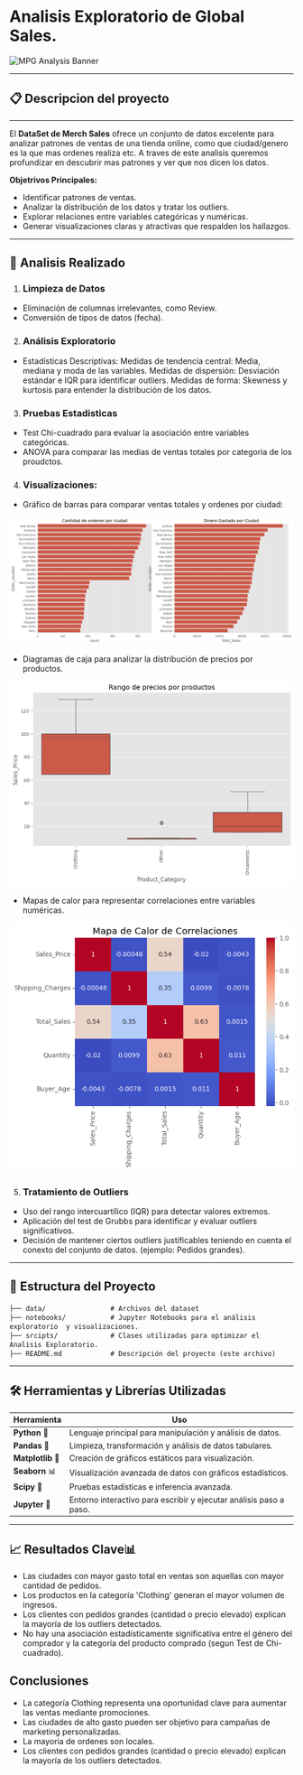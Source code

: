 # Analisis Exploratorio  de Global Sales.
![MPG Analysis Banner](https://www.velfix.es/wp-content/uploads/2021/12/Velfix-programa-ropa.png)

---

## 📋 Descripcion del proyecto

---

El **DataSet de Merch Sales** ofrece un conjunto de datos excelente para analizar patrones de ventas de una tienda online, como que ciudad/genero es la que mas ordenes realiza etc. A traves de este analisis queremos profundizar en descubrir mas patrones y ver que nos dicen los datos.

**Objetrivos Principales:**
- Identificar patrones de ventas.
- Analizar la distribución de los datos y tratar los outliers.
- Explorar relaciones entre variables categóricas y numéricas.
- Generar visualizaciones claras y atractivas que respalden los hallazgos.

---
## 🚀 Analisis Realizado

1. ### **Limpieza de Datos**
 - Eliminación de columnas irrelevantes, como Review.
 - Conversión de tipos de datos (fecha).

2. ### **Análisis Exploratorio**
 - Estadísticas Descriptivas:
    Medidas de tendencia central: Media, mediana y moda de las variables.
    Medidas de dispersión: Desviación estándar e IQR para identificar outliers.
    Medidas de forma: Skewness y kurtosis para entender la distribución de los datos.

3. ### **Pruebas Estadisticas**
 - Test Chi-cuadrado para evaluar la asociación entre variables categóricas.
 - ANOVA para comparar las medias de ventas totales por categoria de los proudctos.

4. ### **Visualizaciones:**
 - Gráfico de barras para comparar ventas totales y ordenes por ciudad:

 ![Total_Sales](reports/Total_Sales.png)

 - Diagramas de caja para analizar la distribución de precios por productos.

 ![Total_Sales](reports/BoxPlot.png)

 - Mapas de calor para representar correlaciones entre variables numéricas.

 ![Total_Sales](reports/correlacion.png)

 5. ### **Tratamiento de Outliers**
 - Uso del rango intercuartílico (IQR) para detectar valores extremos.
 - Aplicación del test de Grubbs para identificar y evaluar outliers significativos.
 - Decisión de mantener ciertos outliers justificables teniendo en cuenta el conexto del conjunto de datos. (ejemplo: Pedidos grandes).

---

 ## 📂 Estructura del Proyecto  

```plaintext
├── data/                # Archivos del dataset  
├── notebooks/           # Jupyter Notebooks para el análisis exploratorio  y visualizaciones.
├── srcipts/             # Clases utilizadas para optimizar el Analisis Exploratorio.
├── README.md            # Descripción del proyecto (este archivo)  
```

---

## 🛠️ Herramientas y Librerías Utilizadas  

| Herramienta      | Uso                                                                 |
|------------------|---------------------------------------------------------------------|
| **Python** 🐍     | Lenguaje principal para manipulación y análisis de datos.         |
| **Pandas** 🐼     | Limpieza, transformación y análisis de datos tabulares.           |
| **Matplotlib** 🎨 | Creación de gráficos estáticos para visualización.                |
| **Seaborn** 📊    | Visualización avanzada de datos con gráficos estadísticos.         |
| **Scipy** 🔬      | Pruebas estadísticas e inferencia avanzada.                       |
| **Jupyter** 📓    | Entorno interactivo para escribir y ejecutar análisis paso a paso.|

---

## 📈 **Resultados Clave**📊 
 - Las ciudades con mayor gasto total en ventas son aquellas con mayor cantidad de pedidos.
 - Los productos en la categoría 'Clothing' generan el mayor volumen de ingresos.
 - Los clientes con pedidos grandes (cantidad o precio elevado) explican la mayoría de los outliers detectados.
 - No hay una asociación estadísticamente significativa entre el género del comprador y la categoría del producto comprado     (segun Test de Chi-cuadrado).

## **Conclusiones**
 - La categoría Clothing representa una oportunidad clave para aumentar las ventas mediante promociones.
 - Las ciudades de alto gasto pueden ser objetivo para campañas de marketing personalizadas.
 - La mayoria de ordenes son locales.
 - Los clientes con pedidos grandes (cantidad o precio elevado) explican la mayoría de los outliers detectados.
 


```
